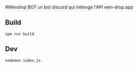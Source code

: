 #Wendrop BOT
un bot discord qui intéroge l'API wen-drop.app

## Build
```
npm run build
```

## Dev
```
nodemon index.js
```
